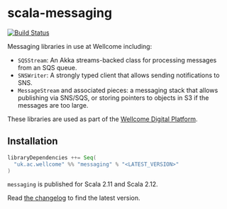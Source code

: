 # scala-messaging

[![Build Status](https://travis-ci.org/wellcomecollection/scala-messaging.svg?branch=master)](https://travis-ci.org/wellcomecollection/scala-messaging)

Messaging libraries in use at Wellcome including:

-   `SQSStream`: An Akka streams-backed class for processing messages from an SQS queue.
-   `SNSWriter`: A strongly typed client that allows sending notifications to SNS.
-   `MessageStream` and associated pieces: a messaging stack that allows publishing via SNS/SQS, or storing pointers to objects in S3 if the messages are too large.

These libraries are used as part of the [Wellcome Digital Platform][platform].

[platform]: https://github.com/wellcomecollection/platform


## Installation

```scala
libraryDependencies ++= Seq(
  "uk.ac.wellcome" %% "messaging" % "<LATEST_VERSION>"
)
```

`messaging` is published for Scala 2.11 and Scala 2.12.

Read [the changelog](CHANGELOG.md) to find the latest version.
